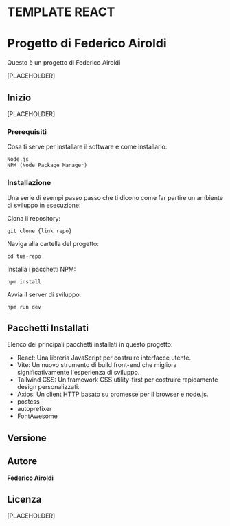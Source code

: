 # TEMPLATE REACT
# Progetto di Federico Airoldi

Questo è un progetto di Federico Airoldi

[PLACEHOLDER]

## Inizio

[PLACEHOLDER]

### Prerequisiti

Cosa ti serve per installare il software e come installarlo:

```
Node.js
NPM (Node Package Manager)
```

### Installazione

Una serie di esempi passo passo che ti dicono come far partire un ambiente di sviluppo in esecuzione:

Clona il repository:

```
git clone {link repo}
```

Naviga alla cartella del progetto:

```
cd tua-repo
```

Installa i pacchetti NPM:

```
npm install
```

Avvia il server di sviluppo:

```
npm run dev
```

## Pacchetti Installati

Elenco dei principali pacchetti installati in questo progetto:

- React: Una libreria JavaScript per costruire interfacce utente.
- Vite: Un nuovo strumento di build front-end che migliora significativamente l'esperienza di sviluppo.
- Tailwind CSS: Un framework CSS utility-first per costruire rapidamente design personalizzati.
- Axios: Un client HTTP basato su promesse per il browser e node.js.
- postcss
- autoprefixer
- FontAwesome

## Versione

## Autore

**Federico Airoldi**

## Licenza

[PLACEHOLDER]
